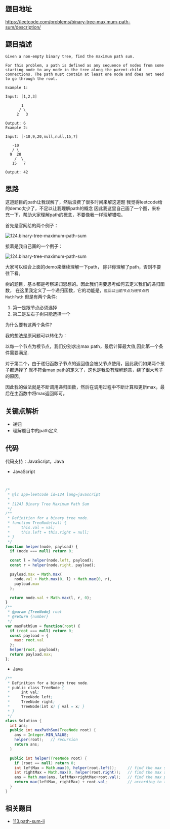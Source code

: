 
## 题目地址
https://leetcode.com/problems/binary-tree-maximum-path-sum/description/

## 题目描述

```
Given a non-empty binary tree, find the maximum path sum.

For this problem, a path is defined as any sequence of nodes from some starting node to any node in the tree along the parent-child connections. The path must contain at least one node and does not need to go through the root.

Example 1:

Input: [1,2,3]

       1
      / \
     2   3

Output: 6
Example 2:

Input: [-10,9,20,null,null,15,7]

   -10
   / \
  9  20
    /  \
   15   7

Output: 42
```

## 思路

 这道题目的path让我误解了，然后浪费了很多时间来解这道题
 我觉得leetcode给的demo太少了，不足以让我理解path的概念
 因此我这里自己画了一个图，来补充一下，帮助大家理解path的概念，不要像我一样理解错啦。

 首先是官网给的两个例子：

 ![124.binary-tree-maximum-path-sum](../assets/problems/124.binary-tree-maximum-path-sum.jpg)

  接着是我自己画的一个例子：

 ![124.binary-tree-maximum-path-sum](../assets/problems/124.binary-tree-maximum-path-sum-1.jpg)

大家可以结合上面的demo来继续理解一下path， 除非你理解了path，否则不要往下看。

 
 树的题目，基本都是考察递归思想的。因此我们需要思考如何去定义我们的递归函数，
 在这里我定义了一个递归函数，它的功能是，`返回以当前节点为根节点的MathPath`
 但是有两个条件:
 
 1. 第一是跟节点必须选择
 2. 第二是左右子树只能选择一个

 为什么要有这两个条件?

 我的想法是原问题可以转化为：

 以每一个节点为根节点，我们分别求出max path，最后计算最大值,因此第一个条件需要满足.

 对于第二个，由于递归函数子节点的返回值会被父节点使用，因此我们如果两个孩子都选择了
 就不符合max path的定义了，这也是我没有理解题意，绕了很大弯子的原因。


 因此我的做法就是不断调用递归函数，然后在调用过程中不断计算和更新max，最后在主函数中将max返回即可。

## 关键点解析

- 递归
- 理解题目中的path定义

## 代码

代码支持：JavaScript，Java

- JavaScript

```js


/*
 * @lc app=leetcode id=124 lang=javascript
 *
 * [124] Binary Tree Maximum Path Sum
 */
/**
 * Definition for a binary tree node.
 * function TreeNode(val) {
 *     this.val = val;
 *     this.left = this.right = null;
 * }
 */
function helper(node, payload) {
  if (node === null) return 0;

  const l = helper(node.left, payload);
  const r = helper(node.right, payload);

  payload.max = Math.max(
    node.val + Math.max(0, l) + Math.max(0, r),
    payload.max
  );

  return node.val + Math.max(l, r, 0);
}
/**
 * @param {TreeNode} root
 * @return {number}
 */
var maxPathSum = function(root) {
  if (root === null) return 0;
  const payload = {
    max: root.val
  };
  helper(root, payload);
  return payload.max;
};
```

- Java

```java
/**
 * Definition for a binary tree node.
 * public class TreeNode {
 *     int val;
 *     TreeNode left;
 *     TreeNode right;
 *     TreeNode(int x) { val = x; }
 * }
 */
class Solution {
  int ans;
  public int maxPathSum(TreeNode root) {
    ans = Integer.MIN_VALUE;
    helper(root);   // recursion
    return ans;
  }

  public int helper(TreeNode root) {
    if (root == null) return 0;
    int leftMax = Math.max(0, helper(root.left));     // find the max sub-path sum in left sub-tree
    int rightMax = Math.max(0, helper(root.right));   // find the max sub-path sum in right sub-tree
    ans = Math.max(ans, leftMax+rightMax+root.val);   // find the max path sum at current node
    return max(leftMax, rightMax) + root.val;         // according to the definition of path, the return value of current node can only be that the sum of current node value plus either left or right max path sum.
  }
}
```

## 相关题目
- [113.path-sum-ii](./113.path-sum-ii.md)
